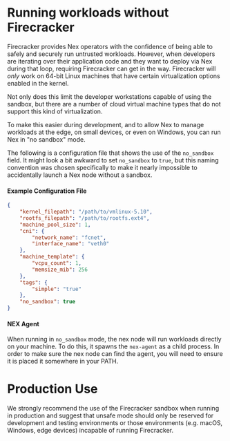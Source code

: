 # Running workloads without Firecracker
Firecracker provides Nex operators with the confidence of being able to safely and securely run untrusted workloads. However, when developers are iterating over
their application code and they want to deploy via Nex during that loop, requiring Firecracker can get in the way. Firecracker will _only_ work on 64-bit
Linux machines that have certain virtualization options enabled in the kernel.

Not only does this limit the developer workstations capable of using the sandbox, but there are a number of cloud virtual machine types that do not support
this kind of virtualization.

To make this easier during development, and to allow Nex to manage workloads at the edge, on small devices, or even on Windows, you can run Nex in "no sandbox" mode.

The following is a configuration file that shows the use of the `no_sandbox` field. It might look a bit awkward to set `no_sandbox` to `true`, but this naming
convention was chosen specifically to make it nearly impossible to accidentally launch a Nex node without a sandbox.

#### Example Configuration File
```json
{
    "kernel_filepath": "/path/to/vmlinux-5.10",
    "rootfs_filepath": "/path/to/rootfs.ext4",
    "machine_pool_size": 1,
    "cni": {
        "network_name": "fcnet",
        "interface_name": "veth0"
    },
    "machine_template": {
        "vcpu_count": 1,
        "memsize_mib": 256
    },
    "tags": {
        "simple": "true"
    },
    "no_sandbox": true
}
```
#### NEX Agent
When running in `no_sandbox` mode, the nex node will run workloads directly on your machine.  To do this, it spawns the `nex-agent` as a child process.  In order to 
make sure the nex node can find the agent, you will need to ensure it is placed it somewhere in your PATH.

# Production Use
We strongly recommend the use of the Firecracker sandbox when running in production and suggest that unsafe mode should only be reserved
for development and testing environments or those environments (e.g. macOS, Windows, edge devices) incapable of running Firecracker.
